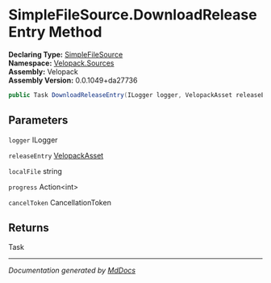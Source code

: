 ﻿<!--  
  <auto-generated>   
    The contents of this file were generated by a tool.  
    Changes to this file may be list if the file is regenerated  
  </auto-generated>   
-->

# SimpleFileSource.DownloadReleaseEntry Method

**Declaring Type:** [SimpleFileSource](../index.md)  
**Namespace:** [Velopack.Sources](../../index.md)  
**Assembly:** Velopack  
**Assembly Version:** 0.0.1049+da27736

```csharp
public Task DownloadReleaseEntry(ILogger logger, VelopackAsset releaseEntry, string localFile, Action<int> progress, CancellationToken cancelToken);
```

## Parameters

`logger`  ILogger

`releaseEntry`  [VelopackAsset](../../../VelopackAsset/index.md)

`localFile`  string

`progress`  Action\<int\>

`cancelToken`  CancellationToken

## Returns

Task

___

*Documentation generated by [MdDocs](https://github.com/ap0llo/mddocs)*

